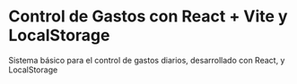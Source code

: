 # Control de Gastos con React + Vite y LocalStorage
Sistema básico para el control de gastos diarios, desarrollado con React, y LocalStorage


